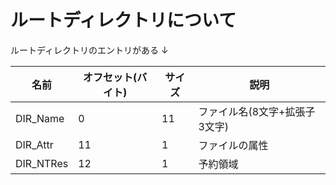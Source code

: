 # ルートディレクトリについて
ルートディレクトリのエントリがある ↓

| 名前 | オフセット(バイト) | サイズ | 説明 |
| ---- | ---- | ---- | ---- |
| DIR_Name | 0 | 11 | ファイル名(8文字+拡張子3文字) |
| DIR_Attr | 11 | 1 | ファイルの属性 |
| DIR_NTRes | 12 | 1 | 予約領域 |